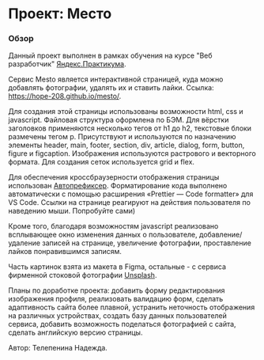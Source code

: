 # Проект: Место

### Обзор

Данный проект выполнен в рамках обучения на курсе "Веб разработчик" [Яндекс.Практикума](https://practicum.yandex.ru/web/).

Сервис Mesto является интерактивной страницей, куда можно добавлять фотографии, удалять их и ставить лайки. Ссылка: https://hope-208.github.io/mesto/.

Для создания этой страницы использованы возможности html, css и javascript. Файловая структура оформлена по БЭМ. Для вёрстки заголовков применяются несколько тегов от h1 до h2, текстовые блоки размечены тегом p. Присутствуют и используются по назначению элементы header, main, footer, section, div, article, dialog, form, button, figure и figcaption. Изображения используются растрового и векторного формата. Для создания сеток используется grid и flex.

Для обеспечения кроссбраузерности отображения страницы использован [Автопрефиксер](https://autoprefixer.github.io/ru/). Форматирование кода выполнено автоматически с помощью расширения «Prettier — Code formatter» для VS Code.
Ссылки на странице реагируют на действия пользователя по наведению мыши. Попробуйте сами)

Кроме того, благодаря возможностям javascript реализовано всплывающее окно изменения данных о пользователе, добавление/удаление записей на странице, увеличение фотографии, проставление лайков понравившимся записям.

Часть картинок взята из макета в Figma, остальные - с сервиса фирменной стоковой фотографии [Unsplash](https://unsplash.com).

Планы по доработке проекта: добавить форму редактирования изображения профиля, реализовать валидацию форм, сделать адаптивность сайта более плавной, устранить неточность отображения на различных устройствах, создать базу данных пользователей сервиса, добавить возможность поделаться фотографией с сайта, сделать английскую версию страницы.

Автор: Телепенина Надежда.
